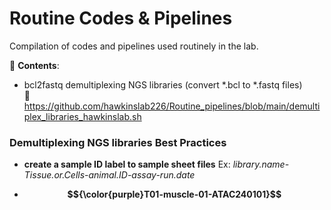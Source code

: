 # Routine Codes & Pipelines
Compilation of codes and pipelines used routinely in the lab. <br />

:large_orange_diamond: **Contents**:  <br />

* bcl2fastq demultiplexing NGS libraries (convert  *.bcl to *.fastq files)  <br />
:link: https://github.com/hawkinslab226/Routine_pipelines/blob/main/demultiplex_libraries_hawkinslab.sh 

### Demultiplexing NGS libraries Best Practices <br />
 - **create a sample ID label to sample sheet files** Ex: *library.name-Tissue.or.Cells-animal.ID-assay-run.date* <br />
 
 -  **$${\color{purple}T01-muscle-01-ATAC240101}$$**  <br />


